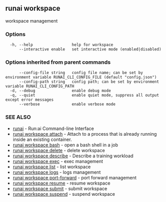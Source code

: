## runai workspace

workspace management

### Options

```
  -h, --help                 help for workspace
      --interactive enable   set interactive mode (enabled|disabled)
```

### Options inherited from parent commands

```
      --config-file string   config file name; can be set by environment variable RUNAI_CLI_CONFIG_FILE (default "config.json")
      --config-path string   config path; can be set by environment variable RUNAI_CLI_CONFIG_PATH
  -d, --debug                enable debug mode
  -q, --quiet                enable quiet mode, suppress all output except error messages
      --verbose              enable verbose mode
```

### SEE ALSO

* [runai](runai.md)	 - Run:ai Command-line Interface
* [runai workspace attach](runai_workspace_attach.md)	 - Attach to a process that is already running inside an existing container.
* [runai workspace bash](runai_workspace_bash.md)	 - open a bash shell in a job
* [runai workspace delete](runai_workspace_delete.md)	 - delete workspace
* [runai workspace describe](runai_workspace_describe.md)	 - Describe a training workload
* [runai workspace exec](runai_workspace_exec.md)	 - exec management
* [runai workspace list](runai_workspace_list.md)	 - list workspace
* [runai workspace logs](runai_workspace_logs.md)	 - logs management
* [runai workspace port-forward](runai_workspace_port-forward.md)	 - port forward management
* [runai workspace resume](runai_workspace_resume.md)	 - resume workspace
* [runai workspace submit](runai_workspace_submit.md)	 - submit workspace
* [runai workspace suspend](runai_workspace_suspend.md)	 - suspend workspace

